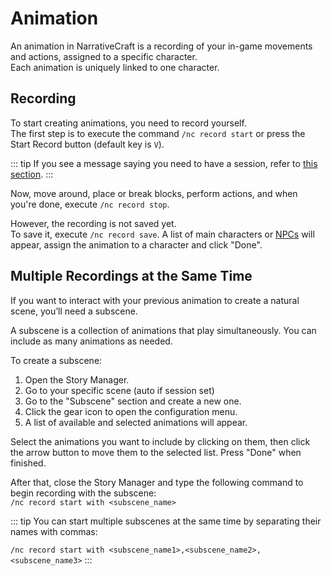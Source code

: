 # Animation

An animation in NarrativeCraft is a recording of your in-game movements and actions, assigned to a specific character.  
Each animation is uniquely linked to one character.

## Recording

To start creating animations, you need to record yourself.  
The first step is to execute the command `/nc record start` or press the Start Record button (default key is `V`).

::: tip
If you see a message saying you need to have a session, refer to [this section](/getting-started/managing-the-story#session).
:::

Now, move around, place or break blocks, perform actions, and when you're done, execute `/nc record stop`.

However, the recording is not saved yet.  
To save it, execute `/nc record save`. A list of main characters or [NPCs]() will appear, assign the animation to a character and click "Done".

## Multiple Recordings at the Same Time

If you want to interact with your previous animation to create a natural scene, you’ll need a subscene.

A subscene is a collection of animations that play simultaneously. You can include as many animations as needed.

To create a subscene:

1. Open the Story Manager.
2. Go to your specific scene (auto if session set)
3. Go to the "Subscene" section and create a new one.
4. Click the gear icon to open the configuration menu.
5. A list of available and selected animations will appear.

Select the animations you want to include by clicking on them, then click the arrow button to move them to the selected list. Press "Done" when finished.

After that, close the Story Manager and type the following command to begin recording with the subscene:  
`/nc record start with <subscene_name>`

::: tip
You can start multiple subscenes at the same time by separating their names with commas:

`/nc record start with <subscene_name1>,<subscene_name2>,<subscene_name3>`
:::
